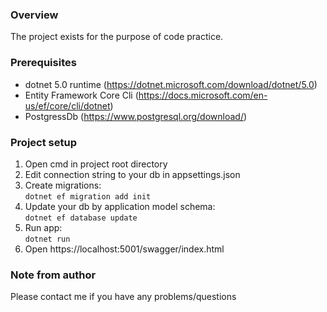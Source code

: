 ﻿### Overview
The project exists for the purpose of code practice.

### Prerequisites
- dotnet 5.0 runtime (https://dotnet.microsoft.com/download/dotnet/5.0)
- Entity Framework Core Cli (https://docs.microsoft.com/en-us/ef/core/cli/dotnet)
- PostgressDb (https://www.postgresql.org/download/)

### Project setup
1. Open cmd in project root directory
2. Edit connection string to your db in appsettings.json
3. Create migrations:<br> ``dotnet ef migration add init``
4. Update your db by application model schema:<br> ``dotnet ef database update``
5. Run app:<br> ``dotnet run``
6. Open https://localhost:5001/swagger/index.html

### Note from author
Please contact me if you have any problems/questions